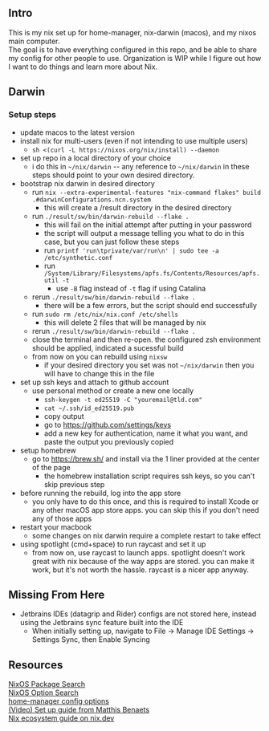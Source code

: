 ## Intro

This is my nix set up for home-manager, nix-darwin (macos), and my nixos main computer.  
The goal is to have everything configured in this repo, and be able to share my config for other people to use. 
Organization is WIP while I figure out how I want to do things and learn more about Nix.
## Darwin

### Setup steps
- update macos to the latest version
- install nix for multi-users (even if not intending to use multiple users)
   -  `sh <(curl -L https://nixos.org/nix/install) --daemon`  
- set up repo in a local directory of your choice
    - i do this in `~/nix/darwin` -- any reference to `~/nix/darwin` in these steps should point to your own desired directory.
- bootstrap nix darwin in desired directory
    - run `nix --extra-experimental-features "nix-command flakes" build .#darwinConfigurations.ncn.system`  
        - this will create a /result directory in the desired directory
    - run `./result/sw/bin/darwin-rebuild --flake .`
        - this will fail on the initial attempt after putting in your password
        - the script will output a message telling you what to do in this case, but you can just follow these steps
        - run `printf 'run\tprivate/var/run\n' | sudo tee -a /etc/synthetic.conf`
        - run `/System/Library/Filesystems/apfs.fs/Contents/Resources/apfs.util -t`
            - use `-B` flag instead of `-t` flag if using Catalina
    - rerun `./result/sw/bin/darwin-rebuild --flake .`
        - there will be a few errors, but the script should end successfully
    - run `sudo rm /etc/nix/nix.conf /etc/shells`
        - this will delete 2 files that will be managed by nix
    - rerun `./result/sw/bin/darwin-rebuild --flake .`
    - close the terminal and then re-open. the configured zsh environment should be applied, indicated a sucessful build
    - from now on you can rebuild using `nixsw`
        - if your desired directory you set was not `~/nix/darwin` then you will have to change this in the file
- set up ssh keys and attach to github account
    - use personal method or create a new one locally
        - `ssh-keygen -t ed25519 -C "youremail@tld.com"`
        - `cat ~/.ssh/id_ed25519.pub`
        - copy output
        - go to https://github.com/settings/keys
        - add a new key for authentication, name it what you want, and paste the output you previously copied
- setup homebrew
    - go to https://brew.sh/ and install via the 1 liner provided at the center of the page
        - the homebrew installation script requires ssh keys, so you can't skip previous step
- before running the rebuild, log into the app store
    - you only have to do this once, and this is required to install Xcode or any other macOS app store apps. you can skip this if you don't need any of those apps
- restart your macbook
    - some changes on nix darwin require a complete restart to take effect
- using spotlight (cmd+space) to run raycast and set it up
    - from now on, use raycast to launch apps. spotlight doesn't work great with nix because of the way apps are stored. you can make it work, but it's not worth the hassle. raycast is a nicer app anyway. 




## Missing From Here

- Jetbrains IDEs (datagrip and Rider) configs are not stored here, instead using the Jetbrains sync feature built into the IDE
    - When initially setting up, navigate to File -> Manage IDE Settings -> Settings Sync, then Enable Syncing

## Resources

[NixOS Package Search](https://search.nixos.org/packages)  
[NixOS Option Search](https://search.nixos.org/options?)  
[home-manager config options](https://rycee.gitlab.io/home-manager/options.html)  
[(Video) Set up guide from Matthis Benaets](https://www.youtube.com/watch?v=AGVXJ-TIv3Y)  
[Nix ecosystem guide on nix.dev](https://nix.dev/tutorials)